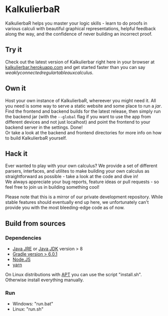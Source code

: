 # KalkulierbaR

KalkulierbaR helps you master your logic skills - learn to do proofs in various calculi with beautiful graphical representations, helpful feedback along the way, and the confidence of never building an incorrect proof.

## Try it

Check out the latest version of Kalkulierbar right here in your browser at [kalkulierbar.herokuapp.com](https://kalkulierbar.herokuapp.com) and get started faster than you can say *weaklyconnectedregulartableauxcalculus*.

## Own it

Host your own instance of KalkulierbaR, whereever you might need it. All you need is some way to serve a static website and some place to run a *jar*.  
Find the frontend and backend builds for the latest release, then simply run the backend jar (with the `--global` flag if you want to use the app from different devices and not just localhost) and point the frontend to your backend server in the settings. Done!  
Or take a look at the backend and frontend directories for more info on how to build KalkulierbaR yourself.

## Hack it

Ever wanted to play with your own calculus? We provide a set of different parsers, interfaces, and utilites to make building your own calculus as straightforward as possible - take a look at the code and dive in!  
We always appreciate your bug reports, feature ideas or pull requests - so feel free to join us in building something cool!  

Please note that this is a mirror of our private development repository. While stable features should eventually end up here, we unfortunately can't provide you with the most bleeding-edge code as of now.

## Build from sources
### Dependencies
- [Java JRE](https://www.java.com/de/download/win10.jsp) or [Java JDK](https://www.oracle.com/technetwork/java/javase/downloads/jdk11-downloads-5066655.html) version > 8
- [Gradle version > 6.0.1](https://gradle.org/install/)
- [Node.JS](https://nodejs.org/en/download/)
- [yarn](https://yarnpkg.com/en/docs/install#debian-stable)

On Linux distributions with [APT](https://de.wikipedia.org/wiki/Advanced_Packaging_Tool) you can use the script "install.sh". Otherwise install everything manually.

### Run
- Windows: "run.bat"
- Linux: "run.sh"

